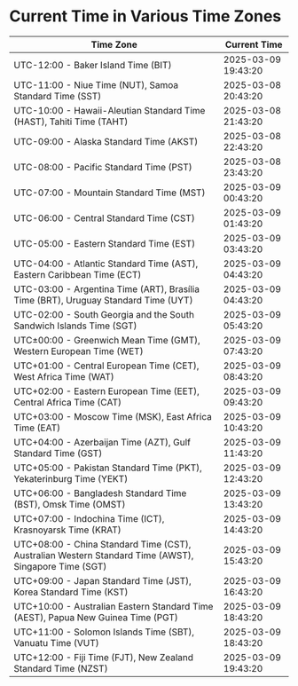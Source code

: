 # Current Time in Various Time Zones

| Time Zone | Current Time |
|-----------|--------------|
| UTC-12:00 - Baker Island Time (BIT) | 2025-03-09 19:43:20 |
| UTC-11:00 - Niue Time (NUT), Samoa Standard Time (SST) | 2025-03-08 20:43:20 |
| UTC-10:00 - Hawaii-Aleutian Standard Time (HAST), Tahiti Time (TAHT) | 2025-03-08 21:43:20 |
| UTC-09:00 - Alaska Standard Time (AKST) | 2025-03-08 22:43:20 |
| UTC-08:00 - Pacific Standard Time (PST) | 2025-03-08 23:43:20 |
| UTC-07:00 - Mountain Standard Time (MST) | 2025-03-09 00:43:20 |
| UTC-06:00 - Central Standard Time (CST) | 2025-03-09 01:43:20 |
| UTC-05:00 - Eastern Standard Time (EST) | 2025-03-09 03:43:20 |
| UTC-04:00 - Atlantic Standard Time (AST), Eastern Caribbean Time (ECT) | 2025-03-09 04:43:20 |
| UTC-03:00 - Argentina Time (ART), Brasília Time (BRT), Uruguay Standard Time (UYT) | 2025-03-09 04:43:20 |
| UTC-02:00 - South Georgia and the South Sandwich Islands Time (SGT) | 2025-03-09 05:43:20 |
| UTC±00:00 - Greenwich Mean Time (GMT), Western European Time (WET) | 2025-03-09 07:43:20 |
| UTC+01:00 - Central European Time (CET), West Africa Time (WAT) | 2025-03-09 08:43:20 |
| UTC+02:00 - Eastern European Time (EET), Central Africa Time (CAT) | 2025-03-09 09:43:20 |
| UTC+03:00 - Moscow Time (MSK), East Africa Time (EAT) | 2025-03-09 10:43:20 |
| UTC+04:00 - Azerbaijan Time (AZT), Gulf Standard Time (GST) | 2025-03-09 11:43:20 |
| UTC+05:00 - Pakistan Standard Time (PKT), Yekaterinburg Time (YEKT) | 2025-03-09 12:43:20 |
| UTC+06:00 - Bangladesh Standard Time (BST), Omsk Time (OMST) | 2025-03-09 13:43:20 |
| UTC+07:00 - Indochina Time (ICT), Krasnoyarsk Time (KRAT) | 2025-03-09 14:43:20 |
| UTC+08:00 - China Standard Time (CST), Australian Western Standard Time (AWST), Singapore Time (SGT) | 2025-03-09 15:43:20 |
| UTC+09:00 - Japan Standard Time (JST), Korea Standard Time (KST) | 2025-03-09 16:43:20 |
| UTC+10:00 - Australian Eastern Standard Time (AEST), Papua New Guinea Time (PGT) | 2025-03-09 18:43:20 |
| UTC+11:00 - Solomon Islands Time (SBT), Vanuatu Time (VUT) | 2025-03-09 18:43:20 |
| UTC+12:00 - Fiji Time (FJT), New Zealand Standard Time (NZST) | 2025-03-09 19:43:20 |
